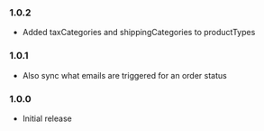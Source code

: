 ### 1.0.2 ###
 - Added taxCategories and shippingCategories to productTypes

### 1.0.1 ###
 - Also sync what emails are triggered for an order status

### 1.0.0 ###
 - Initial release
